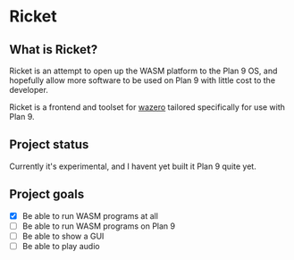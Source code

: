 # Ricket

## What is Ricket?

Ricket is an attempt to open up the WASM platform to the Plan 9 OS, and hopefully allow more software to be used on Plan 9 with little cost to the developer.

Ricket is a frontend and toolset for [wazero](https://github.com/tetratelabs/wazero) tailored specifically for use with Plan 9.

## Project status

Currently it's experimental, and I havent yet built it Plan 9 quite yet.

## Project goals

- [x] Be able to run WASM programs at all
- [ ] Be able to run WASM programs on Plan 9
- [ ] Be able to show a GUI
- [ ] Be able to play audio
